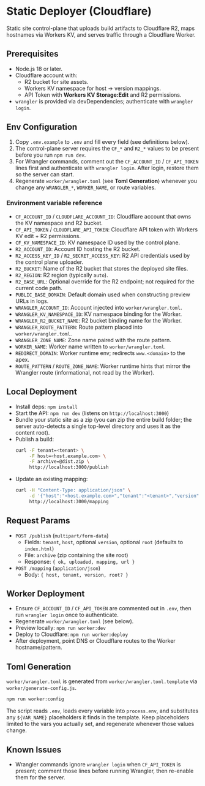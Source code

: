 # Static Deployer (Cloudflare)

Static site control-plane that uploads build artifacts to Cloudflare R2, maps hostnames via Workers KV, and serves traffic through a Cloudflare Worker.

## Prerequisites
- Node.js 18 or later.
- Cloudflare account with:
  - R2 bucket for site assets.
  - Workers KV namespace for host → version mappings.
  - API Token with **Workers KV Storage:Edit** and R2 permissions.
- `wrangler` is provided via devDependencies; authenticate with `wrangler login`.

## Env Configuration
1. Copy `.env.example` to `.env` and fill every field (see definitions below).
2. The control-plane server requires the `CF_*` and `R2_*` values to be present before you run `npm run dev`.
3. For Wrangler commands, comment out the `CF_ACCOUNT_ID` / `CF_API_TOKEN` lines first and authenticate with `wrangler login`. After login, restore them so the server can start.
4. Regenerate `worker/wrangler.toml` (see **Toml Generation**) whenever you change any `WRANGLER_*`, `WORKER_NAME`, or route variables.


### Environment variable reference
- `CF_ACCOUNT_ID` / `CLOUDFLARE_ACCOUNT_ID`: Cloudflare account that owns the KV namespace and R2 bucket.
- `CF_API_TOKEN` / `CLOUDFLARE_API_TOKEN`: Cloudflare API token with Workers KV edit + R2 permissions.
- `CF_KV_NAMESPACE_ID`: KV namespace ID used by the control plane.
- `R2_ACCOUNT_ID`: Account ID hosting the R2 bucket.
- `R2_ACCESS_KEY_ID` / `R2_SECRET_ACCESS_KEY`: R2 API credentials used by the control plane uploader.
- `R2_BUCKET`: Name of the R2 bucket that stores the deployed site files.
- `R2_REGION`: R2 region (typically `auto`).
- `R2_BASE_URL`: Optional override for the R2 endpoint; not required for the current code path.
- `PUBLIC_BASE_DOMAIN`: Default domain used when constructing preview URLs in logs.
- `WRANGLER_ACCOUNT_ID`: Account injected into `worker/wrangler.toml`.
- `WRANGLER_KV_NAMESPACE_ID`: KV namespace binding for the Worker.
- `WRANGLER_R2_BUCKET_NAME`: R2 bucket binding name for the Worker.
- `WRANGLER_ROUTE_PATTERN`: Route pattern placed into `worker/wrangler.toml`.
- `WRANGLER_ZONE_NAME`: Zone name paired with the route pattern.
- `WORKER_NAME`: Worker name written to `worker/wrangler.toml`.
- `REDIRECT_DOMAIN`: Worker runtime env; redirects `www.<domain>` to the apex.
- `ROUTE_PATTERN` / `ROUTE_ZONE_NAME`: Worker runtime hints that mirror the Wrangler route (informational, not read by the Worker).

## Local Deployment
- Install deps: `npm install`
- Start the API: `npm run dev` (listens on `http://localhost:3000`)
- Bundle your static site as a zip (you can zip the entire build folder; the server auto-detects a single top-level directory and uses it as the content root).
- Publish a build:
  ```bash
  curl -F tenant=<tenant> \
       -F host=<host.example.com> \
       -F archive=@dist.zip \
       http://localhost:3000/publish
  ```
- Update an existing mapping:
  ```bash
  curl -H "Content-Type: application/json" \
       -d '{"host":"<host.example.com>","tenant":"<tenant>","version":"<build>"}' \
       http://localhost:3000/mapping
  ```

## Request Params
- `POST /publish` (`multipart/form-data`)
  - Fields: `tenant`, `host`, optional `version`, optional `root` (defaults to `index.html`)
  - File: `archive` (zip containing the site root)
  - Response: `{ ok, uploaded, mapping, url }`
- `POST /mapping` (`application/json`)
  - Body: `{ host, tenant, version, root? }`

## Worker Deployment
- Ensure `CF_ACCOUNT_ID` / `CF_API_TOKEN` are commented out in `.env`, then run `wrangler login` once to authenticate.
- Regenerate `worker/wrangler.toml` (see below).
- Preview locally: `npm run worker:dev`
- Deploy to Cloudflare: `npm run worker:deploy`
- After deployment, point DNS or Cloudflare routes to the Worker hostname/pattern.

## Toml Generation
`worker/wrangler.toml` is generated from `worker/wrangler.toml.template` via `worker/generate-config.js`.

```bash
npm run worker:config
```

The script reads `.env`, loads every variable into `process.env`, and substitutes any `${VAR_NAME}` placeholders it finds in the template. Keep placeholders limited to the vars you actually set, and regenerate whenever those values change.

## Known Issues
- Wrangler commands ignore `wrangler login` when `CF_API_TOKEN` is present; comment those lines before running Wrangler, then re-enable them for the server.
